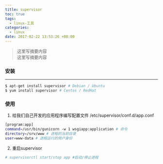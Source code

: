 ```yaml
---
title: supervisor
toc: true
tags:
  - linux-工具
categories:
  - linux
date: 2017-02-22 13:53:26 +08:00
---
```

> 这里写摘要内容  
> 这里写摘要内容

<!--more-->

### 安装
---
```bash
$ apt-get install supervisor # Debian / Ubuntu
$ yum install supervisor # Centos / RedHat
```

### 使用
1. 给我们自己开发的应用程序编写配置文件
/etc/supervisor/conf.d/app.conf
```bash
[program:app]
command=/usr/bin/gunicorn -w 1 wsgiapp:application # 命令
directory=/srv/www # 进程的当前目录
user=www-data # 进程运行的用户身份
```

2. 重启supervisor
```bash
# supervisorctl start/stop app #启动/停止进程
```
